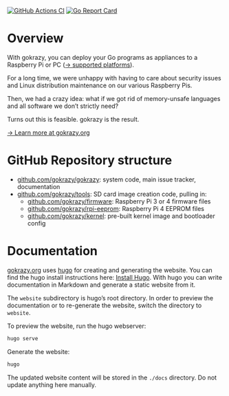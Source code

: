 [![GitHub Actions CI](https://github.com/gokrazy/gokrazy/actions/workflows/main.yml/badge.svg)](https://github.com/gokrazy/gokrazy/actions/workflows/main.yml)
[![Go Report Card](https://goreportcard.com/badge/github.com/gokrazy/gokrazy)](https://goreportcard.com/report/github.com/gokrazy/gokrazy)

# Overview

With gokrazy, you can deploy your Go programs as appliances to a Raspberry Pi or
PC ([→ supported platforms](https://gokrazy.org/platforms/)).

For a long time, we were unhappy with having to care about security issues and
Linux distribution maintenance on our various Raspberry Pis.

Then, we had a crazy idea: what if we got rid of memory-unsafe languages and all
software we don’t strictly need?

Turns out this is feasible. gokrazy is the result.

[→ Learn more at gokrazy.org](https://gokrazy.org/)

# GitHub Repository structure

* [github.com/gokrazy/gokrazy](https://github.com/gokrazy/gokrazy): system code, main issue tracker, documentation
* [github.com/gokrazy/tools](https://github.com/gokrazy/tools): SD card image creation code, pulling in:
    * [github.com/gokrazy/firmware](https://github.com/gokrazy/firmware): Raspberry Pi 3 or 4 firmware files
    * [github.com/gokrazy/rpi-eeprom](https://github.com/gokrazy/rpi-eeprom): Raspberry Pi 4 EEPROM files
    * [github.com/gokrazy/kernel](https://github.com/gokrazy/kernel): pre-built kernel image and bootloader config

# Documentation

[gokrazy.org](https://gokrazy.org) uses [hugo](https://gohugo.io/) for creating and generating the website.
You can find the hugo install instructions here: [Install Hugo](https://gohugo.io/getting-started/installing/).
With hugo you can write documentation in Markdown and generate a static website from it.

The `website` subdirectory is hugo’s root directory. In order to preview the
documentation or to re-generate the website, switch the directory to `website`.

To preview the website, run the hugo webserver:

```bash
hugo serve
```

Generate the website:

```bash
hugo
```

The updated website content will be stored in the `./docs` directory.
Do not update anything here manually.

